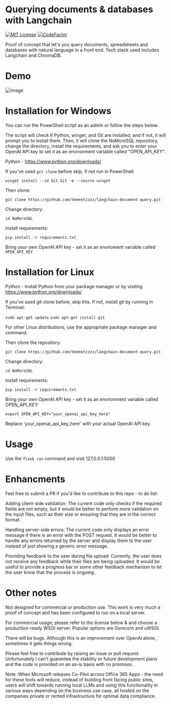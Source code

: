 # Querying documents & databases with Langchain
[![MIT License](https://img.shields.io/badge/License-MIT-green.svg)](https://choosealicense.com/licenses/mit/)
[![CodeFactor](https://www.codefactor.io/repository/github/veeeetzzzz/langchain-document-query/badge)](https://www.codefactor.io/repository/github/veeeetzzzz/langchain-document-query)

Proof of concept that let's you query documents, spreadsheets and databases with natural language in a front end. Tech stack used includes Langchain and ChromaDB.
# Demo
![image](https://user-images.githubusercontent.com/40268197/233853273-94d1c117-dce0-4be5-9698-db9ff3d3408e.png)
# Installation for Windows

You can run the PowerShell script as an admin or follow the steps below.

The script will check if Python, winget, and Git are installed, and if not, it will prompt you to install them. Then, it will clone the NoMoreSQL repository, change the directory, install the requirements, and ask you to enter your OpenAI API key to set it as an environment variable called "OPEN_API_KEY".

Python - https://www.python.org/downloads/

If you've used `git clone` before skip, if not run in PowerShell:

`winget install --id Git.Git -e --source winget`

Then clone:

`git clone https://github.com/Veeeetzzzz/langchain-document-query.git`

Change directory:

`cd NoMoreSQL`

Install requirements: 

`pip install -r requirements.txt`

Bring your own OpenAI API key - set it as an enviroment variable called `OPEN_API_KEY`

# Installation for Linux

Python - Install Python from your package manager or by visiting https://www.python.org/downloads/

If you've used git clone before, skip this. If not, install git by running in Terminal:

`sudo apt-get update`
`sudo apt-get install git`

For other Linux distributions, use the appropriate package manager and command.

Then clone the repository:

`git clone https://github.com/Veeeetzzzz/langchain-document-query.git`

Change directory:

`cd NoMoreSQL`

Install requirements:

`pip install -r requirements.txt`

Bring your own OpenAI API key - set it as an environment variable called OPEN_API_KEY:

`export OPEN_API_KEY="your_openai_api_key_here"`

Replace 'your_openai_api_key_here' with your actual OpenAI API key.

# Usage

Use the `flask run` command and visit 127.0.0.1:5000

# Enhancments

Feel free to submit a PR if you'd like to contribute to this repo - to do list:

Adding client-side validation: The current code only checks if the required fields are not empty, but it would be better to perform more validation on the input files, such as their size or ensuring that they are in the correct format.

Handling server-side errors: The current code only displays an error message if there is an error with the POST request. It would be better to handle any errors returned by the server and display them to the user instead of just showing a generic error message.

Providing feedback to the user during file upload: Currently, the user does not receive any feedback while their files are being uploaded. It would be useful to provide a progress bar or some other feedback mechanism to let the user know that the process is ongoing.

# Other notes

Not designed for commercial or production use. This work is very much a proof of concept and has been configured to run on a local server. 

For commercial usage, please refer to the license below & and choose a production-ready WSGI server. Popular options are Gunicorn and uWSGI.

There will be bugs. Although this is an improvement over OpenAI alone, sometimes it gets things wrong. 

Please feel free to contribute by raising an issue or pull request. Unfortunately I can't guarentee the stability or future development plans and the code is provided on an as-is basis with no promises.

Note: When Microsoft releases Co-Pilot across Office 365 Apps - the need for these tools will reduce, instead of building front facing public sites, users will shift towards running local LLMs and using this functionality in various ways depending on the business use case, all hosted on the companies private or rented infrastructure for optimal data compliance.

